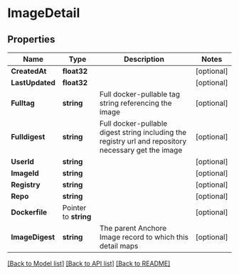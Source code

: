 # ImageDetail

## Properties

Name | Type | Description | Notes
------------ | ------------- | ------------- | -------------
**CreatedAt** | **float32** |  | [optional] 
**LastUpdated** | **float32** |  | [optional] 
**Fulltag** | **string** | Full docker-pullable tag string referencing the image | [optional] 
**Fulldigest** | **string** | Full docker-pullable digest string including the registry url and repository necessary get the image | [optional] 
**UserId** | **string** |  | [optional] 
**ImageId** | **string** |  | [optional] 
**Registry** | **string** |  | [optional] 
**Repo** | **string** |  | [optional] 
**Dockerfile** | Pointer to **string** |  | [optional] 
**ImageDigest** | **string** | The parent Anchore Image record to which this detail maps | [optional] 

[[Back to Model list]](../README.md#documentation-for-models) [[Back to API list]](../README.md#documentation-for-api-endpoints) [[Back to README]](../README.md)


